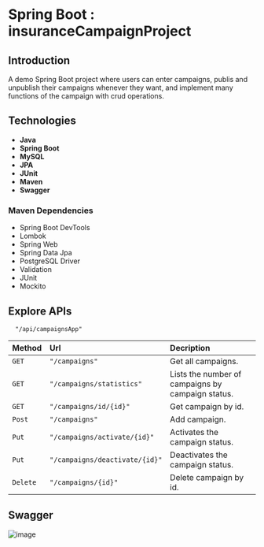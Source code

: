 
# Spring Boot : insuranceCampaignProject

## Introduction
A demo Spring Boot project where users can enter campaigns, publis and unpublish their campaigns whenever they want, and implement many functions of the campaign with crud operations.

## Technologies
- **Java**
- **Spring Boot**
- **MySQL**
- **JPA**
- **JUnit**
- **Maven**
- **Swagger**

### Maven Dependencies

- Spring Boot DevTools
- Lombok
- Spring Web
- Spring Data Jpa
- PostgreSQL Driver
- Validation
- JUnit
- Mockito


## Explore APIs


```http
  "/api/campaignsApp"
```

| Method | Url     | Decription                |
| :-------- | :------- | :------------------------- |
| `GET` | `"/campaigns"` | Get all campaigns. |
| `GET` | `"/campaigns/statistics"` | Lists the number of campaigns by campaign status. |
| `GET` | `"/campaigns/id/{id}"` | Get campaign by id. |
| `Post` | `"/campaigns"` | Add campaign. |
| `Put` | `"/campaigns/activate/{id}"` | Activates the campaign status. |
| `Put` | `"/campaigns/deactivate/{id}"` | Deactivates the campaign status. |
| `Delete` | `"/campaigns/{id}"` | Delete campaign by id. |


## Swagger

![image](https://github.com/MuratKymc/insuranceCampaignProject/assets/99142274/cab8e2c8-2b34-43e1-a56e-7659e2a0fc40)
